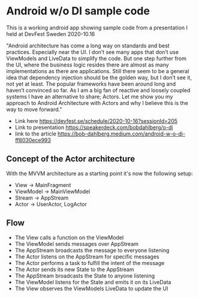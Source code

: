 # Android w/o DI sample code
This is a working android app showing sample code from a presentation I held at DevFest Sweden 2020-10.16

"Android architecture has come a long way on standards and best practices. Especially near the UI. I don’t see many apps that don’t use ViewModels and LiveData to simplify the code. But one step further from the UI, where the business logic resides there are almost as many implementations as there are applications. Still there seem to be a general idea that dependency injection should be the golden way, but I don’t see it, not yet at least. The popular frameworks have been around long and haven’t convinced so far. As I am a big fan of reactive and loosely coupled systems I have an alternative to share; Actors. Let me show you my approach to Android Architecture with Actors and why I believe this is the way to move forward."

- Link here https://devfest.se/schedule/2020-10-16?sessionId=205
- Link to presentation https://speakerdeck.com/bobdahlberg/o-di
- link to the article https://bob-dahlberg.medium.com/android-w-o-di-ff8030ece993

## Concept of the Actor architecture

With the MVVM architecture as a starting point it's now the following setup:

- View -> MainFragment 
- ViewModel -> MainViewModel 
- Stream -> AppStream 
- Actor -> UserActor, LogActor 

## Flow 
- The View calls a function on the ViewModel 
- The ViewModel sends messages over AppStream 
- The AppStream broadcasts the message to everyone listening 
- The Actor listens on the AppStream for specific messages 
- The Actor performs a task to fulfill the intent of the message 
- The Actor sends its new State to the AppStream 
- The AppStream broadcasts the State to anyone listening 
- The ViewModel listens for the State and emits it on its LiveData 
- The View observes the ViewModels LiveData to update the UI 
